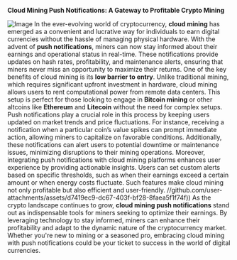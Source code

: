 **Cloud Mining Push Notifications: A Gateway to Profitable Crypto Mining**

![Image](https://github.com/user-attachments/assets/4a25d116-2220-4385-b08e-f287af8fcbc4)
In the ever-evolving world of cryptocurrency, **cloud mining** has emerged as a convenient and lucrative way for individuals to earn digital currencies without the hassle of managing physical hardware. With the advent of **push notifications**, miners can now stay informed about their earnings and operational status in real-time. These notifications provide updates on hash rates, profitability, and maintenance alerts, ensuring that miners never miss an opportunity to maximize their returns.
One of the key benefits of cloud mining is its **low barrier to entry**. Unlike traditional mining, which requires significant upfront investment in hardware, cloud mining allows users to rent computational power from remote data centers. This setup is perfect for those looking to engage in **Bitcoin mining** or other altcoins like **Ethereum** and **Litecoin** without the need for complex setups.
Push notifications play a crucial role in this process by keeping users updated on market trends and price fluctuations. For instance, receiving a notification when a particular coin’s value spikes can prompt immediate action, allowing miners to capitalize on favorable conditions. Additionally, these notifications can alert users to potential downtime or maintenance issues, minimizing disruptions to their mining operations.
Moreover, integrating push notifications with cloud mining platforms enhances user experience by providing actionable insights. Users can set custom alerts based on specific thresholds, such as when their earnings exceed a certain amount or when energy costs fluctuate. Such features make cloud mining not only profitable but also efficient and user-friendly.
 //github.com/user-attachments/assets/d7419ec9-dc67-403f-bf28-8faea5f1f74f))
As the crypto landscape continues to grow, **cloud mining push notifications** stand out as indispensable tools for miners seeking to optimize their earnings. By leveraging technology to stay informed, miners can enhance their profitability and adapt to the dynamic nature of the cryptocurrency market. Whether you're new to mining or a seasoned pro, embracing cloud mining with push notifications could be your ticket to success in the world of digital currencies.
